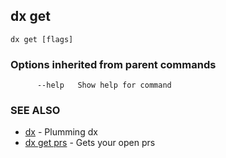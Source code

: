 ## dx get



```
dx get [flags]
```

### Options inherited from parent commands

```
      --help   Show help for command
```

### SEE ALSO

* [dx](dx.md)	 - Plumming dx
* [dx get prs](dx_get_prs.md)	 - Gets your open prs

